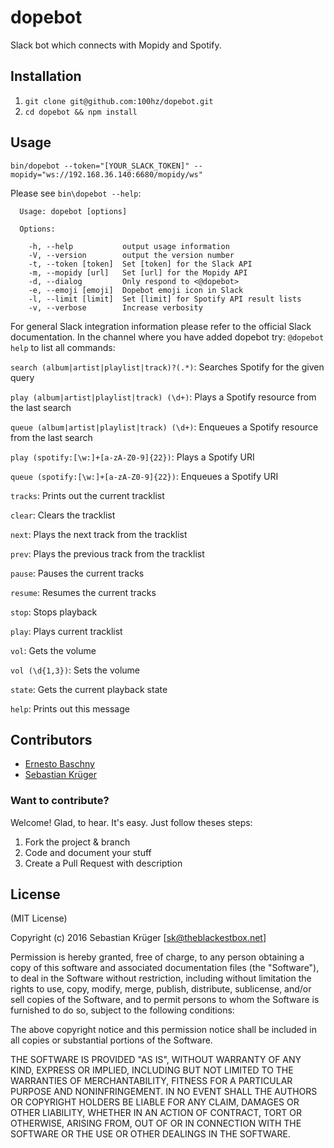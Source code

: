 # dopebot

Slack bot which connects with Mopidy and Spotify.

## Installation

1. `git clone git@github.com:100hz/dopebot.git`
2. `cd dopebot && npm install`


## Usage

`bin/dopebot --token="[YOUR_SLACK_TOKEN]" --mopidy="ws://192.168.36.140:6680/mopidy/ws"`

Please see `bin\dopebot --help`:

```
  Usage: dopebot [options]

  Options:

    -h, --help           output usage information
    -V, --version        output the version number
    -t, --token [token]  Set [token] for the Slack API
    -m, --mopidy [url]   Set [url] for the Mopidy API
    -d, --dialog         Only respond to <@dopebot>
    -e, --emoji [emoji]  Dopebot emoji icon in Slack
    -l, --limit [limit]  Set [limit] for Spotify API result lists
    -v, --verbose        Increase verbosity
```

For general Slack integration information please refer to the official Slack documentation.
In the channel where you have added dopebot try: `@dopebot help` to list all commands:

`search (album|artist|playlist|track)?(.*)`: Searches Spotify for the given query

`play (album|artist|playlist|track) (\d+)`: Plays a Spotify resource from the last search

`queue (album|artist|playlist|track) (\d+)`: Enqueues a Spotify resource from the last search

`play (spotify:[\w:]+[a-zA-Z0-9]{22})`: Plays a Spotify URI

`queue (spotify:[\w:]+[a-zA-Z0-9]{22})`: Enqueues a Spotify URI

`tracks`: Prints out the current tracklist

`clear`: Clears the tracklist

`next`: Plays the next track from the tracklist

`prev`: Plays the previous track from the tracklist

`pause`: Pauses the current tracks

`resume`: Resumes the current tracks

`stop`: Stops playback

`play`: Plays current tracklist

`vol`: Gets the volume

`vol (\d{1,3})`: Sets the volume

`state`: Gets the current playback state

`help`: Prints out this message

## Contributors

- [Ernesto Baschny](http://cron.eu)
- [Sebastian Krüger](http://theblackestbox.net)

### Want to contribute?

Welcome! Glad, to hear. It's easy. Just follow theses steps:

1. Fork the project & branch
2. Code and document your stuff
3. Create a Pull Request with description

## License

(MIT License)

Copyright (c) 2016 Sebastian Krüger [sk@theblackestbox.net]

Permission is hereby granted, free of charge, to any person obtaining a copy of this software and associated documentation files (the "Software"), to deal in the Software without restriction, including without limitation the rights to use, copy, modify, merge, publish, distribute, sublicense, and/or sell copies of the Software, and to permit persons to whom the Software is furnished to do so, subject to the following conditions:

The above copyright notice and this permission notice shall be included in all copies or substantial portions of the Software.

THE SOFTWARE IS PROVIDED "AS IS", WITHOUT WARRANTY OF ANY KIND, EXPRESS OR IMPLIED, INCLUDING BUT NOT LIMITED TO THE WARRANTIES OF MERCHANTABILITY, FITNESS FOR A PARTICULAR PURPOSE AND NONINFRINGEMENT. IN NO EVENT SHALL THE AUTHORS OR COPYRIGHT HOLDERS BE LIABLE FOR ANY CLAIM, DAMAGES OR OTHER LIABILITY, WHETHER IN AN ACTION OF CONTRACT, TORT OR OTHERWISE, ARISING FROM, OUT OF OR IN CONNECTION WITH THE SOFTWARE OR THE USE OR OTHER DEALINGS IN THE SOFTWARE.